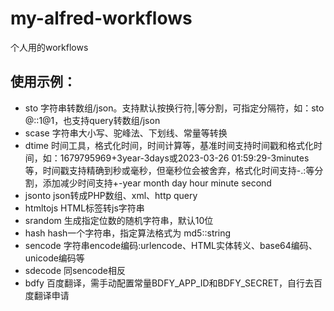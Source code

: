 # my-alfred-workflows
个人用的workflows
## 使用示例：

* sto 字符串转数组/json。支持默认按换行符,|等分割，可指定分隔符，如：sto @::1@1，也支持query转数组/json
* scase 字符串大小写、驼峰法、下划线、常量等转换
* dtime 时间工具，格式化时间，时间计算等，基准时间支持时间戳和格式化时间，如：1679795969+3year-3days或2023-03-26 01:59:29-3minutes等，时间戳支持精确到秒或毫秒，但毫秒位会被舍弃，格式化时间支持-.:等分割，添加减少时间支持+-year month day hour minute second
* jsonto json转成PHP数组、xml、http query
* htmltojs HTML标签转js字符串
* srandom 生成指定位数的随机字符串，默认10位
* hash hash一个字符串，指定算法格式为 md5::string
* sencode 字符串encode编码:urlencode、HTML实体转义、base64编码、unicode编码等
* sdecode 同sencode相反
* bdfy 百度翻译，需手动配置常量BDFY_APP_ID和BDFY_SECRET，自行去百度翻译申请